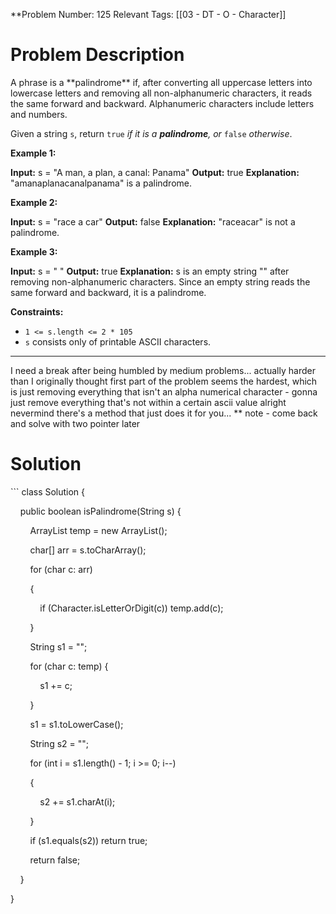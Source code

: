
**Problem Number: 125
Relevant Tags: [[03 - DT - O - Character]]
<h1> Problem Description </h1>
A phrase is a **palindrome** if, after converting all uppercase letters into lowercase letters and removing all non-alphanumeric characters, it reads the same forward and backward. Alphanumeric characters include letters and numbers.

Given a string `s`, return `true` _if it is a **palindrome**, or_ `false` _otherwise_.

**Example 1:**

**Input:** s = "A man, a plan, a canal: Panama"
**Output:** true
**Explanation:** "amanaplanacanalpanama" is a palindrome.

**Example 2:**

**Input:** s = "race a car"
**Output:** false
**Explanation:** "raceacar" is not a palindrome.

**Example 3:**

**Input:** s = " "
**Output:** true
**Explanation:** s is an empty string "" after removing non-alphanumeric characters.
Since an empty string reads the same forward and backward, it is a palindrome.

**Constraints:**

- `1 <= s.length <= 2 * 105`
- `s` consists only of printable ASCII characters.

-----
I need a break after being humbled by medium problems...
actually harder than I originally thought
first part of the problem seems the hardest, which is just removing everything that isn't an alpha numerical character - gonna just remove everything that's not within a certain ascii value
alright nevermind there's a method that just does it for you...
** note - come back and solve with two pointer later

<h1> Solution </h1>
```
class Solution {

    public boolean isPalindrome(String s) {

  

        ArrayList<Character> temp = new ArrayList<Character>();

        char[] arr = s.toCharArray();

  

        for (char c: arr)

        {

            if (Character.isLetterOrDigit(c)) temp.add(c);

        }

        String s1 = "";

        for (char c: temp) {

            s1 += c;

        }

        s1 = s1.toLowerCase();

        String s2 = "";

        for (int i = s1.length() - 1; i >= 0; i--)

        {

            s2 += s1.charAt(i);

        }

        if (s1.equals(s2)) return true;

        return false;

    }

}
```